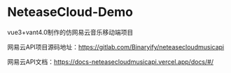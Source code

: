 # NeteaseCloud-Demo
vue3+vant4.0制作的仿网易云音乐移动端项目

网易云API项目源码地址：https://gitlab.com/Binaryify/neteasecloudmusicapi

网易云API文档：https://docs-neteasecloudmusicapi.vercel.app/docs/#/
